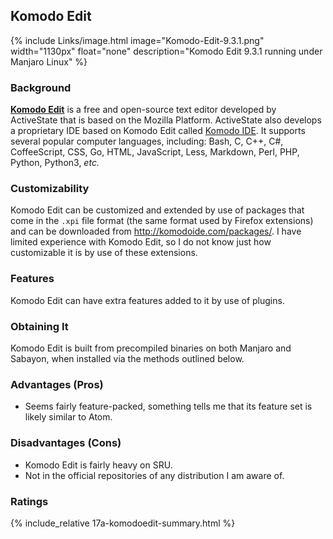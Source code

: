 ## Komodo Edit
{% include Links/image.html image="Komodo-Edit-9.3.1.png" width="1130px" float="none" description="Komodo Edit 9.3.1 running under Manjaro Linux" %}

### Background
[**Komodo Edit**](http://komodoide.com/komodo-edit/) is a free and open-source text editor developed by ActiveState that is based on the Mozilla Platform. ActiveState also develops a proprietary IDE based on Komodo Edit called [Komodo IDE](https://en.wikipedia.org/wiki/Komodo_IDE). It supports several popular computer languages, including: Bash, C, C++, C#, CoffeeScript, CSS, Go, HTML, JavaScript, Less, Markdown, Perl, PHP, Python, Python3, *etc.*

### Customizability
Komodo Edit can be customized and extended by use of packages that come in the `.xpi` file format (the same format used by Firefox extensions) and can be downloaded from http://komodoide.com/packages/. I have limited experience with Komodo Edit, so I do not know just how customizable it is by use of these extensions.

### Features
Komodo Edit can have extra features added to it by use of plugins.

### Obtaining It
Komodo Edit is built from precompiled binaries on both Manjaro and Sabayon, when installed via the methods outlined below.

### Advantages (Pros)
* Seems fairly feature-packed, something tells me that its feature set is likely similar to Atom.

### Disadvantages (Cons)
* Komodo Edit is fairly heavy on SRU.
* Not in the official repositories of any distribution I am aware of.

### Ratings
{% include_relative 17a-komodoedit-summary.html %}
